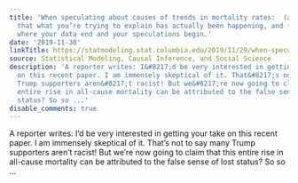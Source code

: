 ```yaml
---
title: 'When speculating about causes of trends in mortality rates:  (a) make sure
  that what you’re trying to explain has actually been happening, and (b) be clear
  where your data end and your speculations begin.'
date: '2019-11-30'
linkTitle: https://statmodeling.stat.columbia.edu/2019/11/29/when-speculating-about-causes-of-trends-in-mortality-rates-a-make-sure-that-what-youre-trying-to-explain-has-actually-been-happening-and-b-be-clear-where-your-data-end-and-your-speculations-b/
source: Statistical Modeling, Causal Inference, and Social Science
description: 'A reporter writes: I&#8217;d be very interested in getting your take
  on this recent paper. I am immensely skeptical of it. That&#8217;s not to say many
  Trump supporters aren&#8217;t racist! But we&#8217;re now going to claim that this
  entire rise in all-cause mortality can be attributed to the false sense of lost
  status? So so ...'
disable_comments: true
---
```

A reporter writes: I&#8217;d be very interested in getting your take on this recent paper. I am immensely skeptical of it. That&#8217;s not to say many Trump supporters aren&#8217;t racist! But we&#8217;re now going to claim that this entire rise in all-cause mortality can be attributed to the false sense of lost status? So so ...